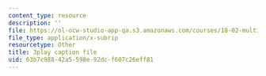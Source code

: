 ```yaml
---
content_type: resource
description: ''
file: https://ol-ocw-studio-app-qa.s3.amazonaws.com/courses/18-02-multivariable-calculus-fall-2007/63b7c98842a5598e92dcf607c26eff81_YBajUR3EFSM.vtt
file_type: application/x-subrip
resourcetype: Other
title: 3play caption file
uid: 63b7c988-42a5-598e-92dc-f607c26eff81
---
```

